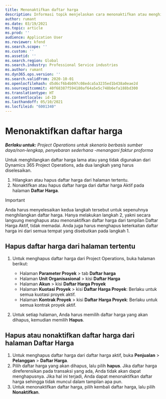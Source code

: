 ```yaml
---
title: Menonaktifkan daftar harga
description: Informasi topik menjelaskan cara menonaktifkan atau menghilangkan daftar harga yang tidak digunakan atau lama.
author: rumant
ms.date: 03/19/2021
ms.topic: article
ms.prod: ''
audience: Application User
ms.reviewer: kfend
ms.search.scope: ''
ms.custom: ''
ms.assetid: ''
ms.search.region: Global
ms.search.industry: Professional Service industries
ms.author: rumant
ms.dyn365.ops.version: ''
ms.search.validFrom: 2020-10-01
ms.openlocfilehash: d5d6cf6b4b097c08edca5a3235ed1b438a0eae2d
ms.sourcegitcommit: 40f68387f594180af64a5e5c748b6efa188bd300
ms.translationtype: HT
ms.contentlocale: id-ID
ms.lasthandoff: 05/10/2021
ms.locfileid: "6001340"
---
```

# <a name="deactivate-price-lists"></a>Menonaktifkan daftar harga 

_**Berlaku untuk:** Project Operations untuk skenario berbasis sumber daya/non-lengkap, penyebaran sederhana -menangani faktur proforma_

Untuk menghilangkan daftar harga lama atau yang tidak digunakan dari Dynamics 365 Project Operations, ada dua langkah yang harus diselesaikan. 

1. Hilangkan atau hapus daftar harga dari halaman tertentu.
2. Nonaktifkan atau hapus daftar harga dari daftar harga Aktif pada halaman **Daftar Harga**.

>[!IMPORTANT]
> Anda harus menyelesaikan kedua langkah tersebut untuk sepenuhnya menghilangkan daftar harga. Hanya melakukan langkah 2, yakni secara langsung menghapus atau menonaktifkan daftar harga dari tampilan Daftar Harga Aktif, tidak memadai. Anda juga harus menghapus keterkaitan daftar harga ini dari semua tempat yang disebutkan pada langkah 1.

## <a name="delete-the-price-list-from-specific-pages"></a>Hapus daftar harga dari halaman tertentu
1. Untuk menghapus daftar harga dari Project Operations, buka halaman berikut:  

      - Halaman **Parameter Proyek** > tab **Daftar harga**
      - Halaman **Unit Organisasional** > kisi **Daftar Harga**
      - Halaman **Akun** > kisi **Daftar Harga Proyek**
      - Halaman **Kuotasi Proyek** > kisi **Daftar Harga Proyek**: Berlaku untuk semua kuotasi proyek aktif.
      - Halaman **Kontrak Proyek** > kisi **Daftar Harga Proyek**: Berlaku untuk semua kontrak proyek aktif.

 2. Untuk setiap halaman, Anda harus memilih daftar harga yang akan dihapus, kemudian memilih **Hapus**. 
 
## <a name="delete-or-deactivate-the-price-list-from-the-price-lists-page"></a>Hapus atau nonaktifkan daftar harga dari halaman Daftar Harga
 
1. Untuk menghapus daftar harga dari daftar harga aktif, buka **Penjualan** > **Pelanggan** > **Daftar Harga**. 
2. Pilih daftar harga yang akan dihapus, lalu pilih **hapus**. Jika daftar harga direferensikan pada transaksi yang ada, Anda tidak akan dapat menghapusnya. Jika hal ini terjadi, Anda dapat menonaktifkan daftar harga sehingga tidak muncul dalam tampilan apa pun. 
3. Untuk menonaktifkan daftar harga, pilih kembali daftar harga, lalu pilih **Nonaktifkan**.   
